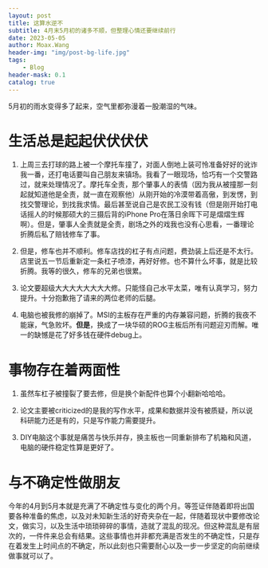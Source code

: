 ```yaml
---
layout: post
title: 这算水逆不
subtitle: 4月末5月初的诸多不顺，但整理心情还要继续前行
date: 2023-05-05
author: Moax.Wang
header-img: "img/post-bg-life.jpg"
tags:
    - Blog
header-mask: 0.1
catalog: true
---
```


5月初的雨水变得多了起来，空气里都弥漫着一股潮湿的气味。

# 生活总是起起伏伏伏伏

1. 上周三去打球的路上被一个摩托车撞了，对面人倒地上装可怜准备好好的讹诈我一番，还打电话要叫自己朋友来镇场。我看了一眼现场，恰巧有一个交警路过，就来处理情况了。摩托车全责，那个肇事人的表情（因为我从被撞那一刻起就知道他是全责，就一直在观察他）从刚开始的冷漠带着高傲，到发愣，到找交警理论，到找我求情。最后甚至说自己是农民工没有钱（但是刚开始打电话摇人的时候那硕大的三摄后背的iPhone Pro在落日余晖下可是熠熠生辉啊）。但是，肇事人全责就是全责，剧场之外的戏我也没有心思看，一番理论折腾后私了赔钱修车了事。

2. 但是，修车也并不顺利。修车店找的杠子有点问题，费劲装上后还是不太行。店里说五一节后重新定一条杠子喷漆，再好好修。也不算什么坏事，就是比较折腾。我等的很久，修车的兄弟也很累。

3. 论文要超级大大大大大大大大修。只能怪自己水平太菜，唯有认真学习，努力提升。十分抱歉拖了请来的两位老师的后腿。

4. 电脑也被我修的崩掉了。MSI的主板存在严重的内存兼容问题，折腾的我夜不能寐，气急败坏。**但是**，换成了一块华硕的ROG主板后所有问题迎刃而解。唯一的缺憾是花了好多钱在硬件debug上。

# 事物存在着两面性

1. 虽然车杠子被撞裂了要去修，但是换个新配件也算个小翻新哈哈哈。

2. 论文主要被criticized的是我的写作水平，成果和数据并没有被质疑，所以说科研能力还是有的，只是写作能力需要提升。

3. DIY电脑这个事就是痛苦与快乐并存，换主板也一同重新排布了机箱和风道，电脑的硬件稳定性算是更好了。

# 与不确定性做朋友

今年的4月到5月本就是充满了不确定性与变化的两个月。等签证伴随着即将出国要各种准备的焦虑，以及对未知新生活的好奇夹杂在一起，伴随着现状中要修改论文，做实习，以及生活中琐琐碎碎的事情，造就了混乱的现况。但这种混乱是有层次的，一件件来总会有结果。这些事情也并非都充满是否发生的不确定性，只是存在着发生上时间点的不确定，所以此刻也只需要耐心以及一步一步坚定的向前继续做事就可以了。